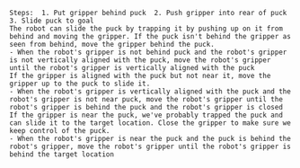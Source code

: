 
    Steps:  1. Put gripper behind puck  2. Push gripper into rear of puck  3. Slide puck to goal
    The robot can slide the puck by trapping it by pushing up on it from behind and moving the gripper. If the puck isn't behind the gripper as seen from behind, move the gripper behind the puck.
    - When the robot's gripper is not behind puck and the robot's gripper is not vertically aligned with the puck, move the robot's gripper until the robot's gripper is vertically aligned with the puck
    If the gripper is aligned with the puck but not near it, move the gripper up to the puck to slide it. 
    - When the robot's gripper is vertically aligned with the puck and the robot's gripper is not near puck, move the robot's gripper until the robot's gripper is behind the puck and the robot's gripper is closed
    If the gripper is near the puck, we've probably trapped the puck and can slide it to the target location. Close the gripper to make sure we keep control of the puck.
    - When the robot's gripper is near the puck and the puck is behind the robot's gripper, move the robot's gripper until the robot's gripper is behind the target location